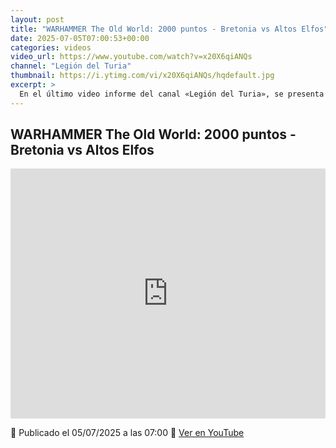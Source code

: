 ```yaml
---
layout: post
title: "WARHAMMER The Old World: 2000 puntos - Bretonia vs Altos Elfos"
date: 2025-07-05T07:00:53+00:00
categories: videos
video_url: https://www.youtube.com/watch?v=x20X6qiANQs
channel: "Legión del Turia"
thumbnail: https://i.ytimg.com/vi/x20X6qiANQs/hqdefault.jpg
excerpt: >
  En el último video informe del canal «Legión del Turia», se presenta una emocionante batalla de 2000 puntos entre los nobles caballeros de Bretonia y los majestuosos Altos Elfos en el universo de Warhammer The Old World. Descubre las estrategias desplegadas y los momentos clave de este enfrentamiento épico que revive la esencia del Viejo Mundo.
---
```


## WARHAMMER The Old World: 2000 puntos - Bretonia vs Altos Elfos

<iframe width="100%" height="400" src="https://www.youtube.com/embed/x20X6qiANQs" frameborder="0" allowfullscreen></iframe>

📅 Publicado el 05/07/2025 a las 07:00
🔗 [Ver en YouTube](https://www.youtube.com/watch?v=x20X6qiANQs)
